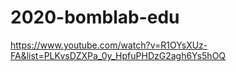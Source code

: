 # 2020-bomblab-edu

https://www.youtube.com/watch?v=R1OYsXUz-FA&list=PLKvsDZXPa_0y_HpfuPHDzG2agh6Ys5hOQ
